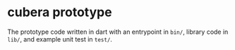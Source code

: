 # cubera prototype

The prototype code written in dart with an entrypoint in `bin/`, library code
in `lib/`, and example unit test in `test/`.
